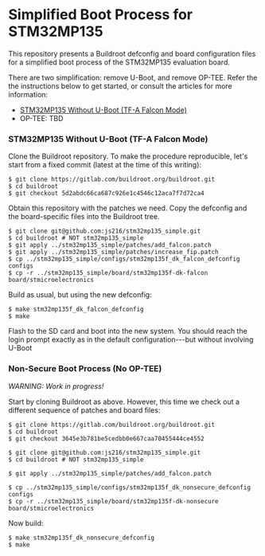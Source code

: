 # Simplified Boot Process for STM32MP135

This repository presents a Buildroot defconfig and board configuration files
for a simplified boot process of the STM32MP135 evaluation board.

There are two simplification: remove U-Boot, and remove OP-TEE. Refer the the
instructions below to get started, or consult the articles for more information:

- [STM32MP135 Without U-Boot (TF-A Falcon Mode)](https://embd.cc/stm32mp135-without-u-boot)
- OP-TEE: TBD

### STM32MP135 Without U-Boot (TF-A Falcon Mode)

Clone the Buildroot repository. To make the procedure reproducible, let's start
from a fixed commit (latest at the time of this writing):

```
$ git clone https://gitlab.com/buildroot.org/buildroot.git
$ cd buildroot
$ git checkout 5d2abdc66ca687c926e1c4546c12aca7f7d72ca4
```

Obtain this repository with the patches we need. Copy the defconfig and the
board-specific files into the Buildroot tree.

```
$ git clone git@github.com:js216/stm32mp135_simple.git
$ cd buildroot # NOT stm32mp135_simple
$ git apply ../stm32mp135_simple/patches/add_falcon.patch
$ git apply ../stm32mp135_simple/patches/increase_fip.patch
$ cp ../stm32mp135_simple/configs/stm32mp135f_dk_falcon_defconfig configs
$ cp -r ../stm32mp135_simple/board/stm32mp135f-dk-falcon board/stmicroelectronics
```

Build as usual, but using the new defconfig:

```
$ make stm32mp135f_dk_falcon_defconfig
$ make
```

Flash to the SD card and boot into the new system. You should reach the login
prompt exactly as in the default configuration---but without involving U-Boot

### Non-Secure Boot Process (No OP-TEE)

*WARNING: Work in progress!*

Start by cloning Buildroot as above. However, this time we check out a different
sequence of patches and board files:

```
$ git clone https://gitlab.com/buildroot.org/buildroot.git
$ cd buildroot
$ git checkout 3645e3b781be5cedbb0e667caa70455444ce4552

$ git clone git@github.com:js216/stm32mp135_simple.git
$ cd buildroot # NOT stm32mp135_simple

$ git apply ../stm32mp135_simple/patches/add_falcon.patch

$ cp ../stm32mp135_simple/configs/stm32mp135f_dk_nonsecure_defconfig configs
$ cp -r ../stm32mp135_simple/board/stm32mp135f-dk-nonsecure board/stmicroelectronics
```

Now build:

```
$ make stm32mp135f_dk_nonsecure_defconfig
$ make
```
